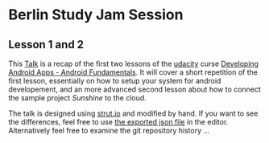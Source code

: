 Berlin Study Jam Session
========================

Lesson 1 and 2
--------------

This [Talk](./Lesson1&2.html) is a recap of the first two lessons of the
[udacity](http://www.udacity.com) curse [Developing Android Apps - 
Android Fundamentals](https://www.udacity.com/course/ud853). It will 
cover a short repetition of the first lesson, essentially on how to 
setup your system for android developement, and an more advanced second
lesson about how to connect the sample project _Sunshine_ to the cloud.

The talk is designed using [strut.io](http://strut.io/editor/index.html) 
and modified by hand. If you want to see the differences, feel free to
use [the exported json file](./Lesson1&3.json) in the editor. 
Alternatively feel free to examine the git repository history ...
